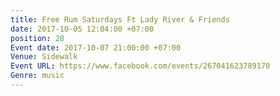 ```yaml
---
title: Free Rum Saturdays Ft Lady River & Friends
date: 2017-10-05 12:04:00 +07:00
position: 28
Event date: 2017-10-07 21:00:00 +07:00
Venue: Sidewalk
Event URL: https://www.facebook.com/events/267041623789170
Genre: music
---
```


